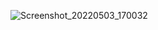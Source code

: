 ![Screenshot_20220503_170032](https://user-images.githubusercontent.com/69200763/166421331-6c1f597d-3f9c-45c4-a9ab-c746aba45513.png)
